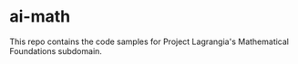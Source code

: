 # ai-math
This repo contains the code samples for Project Lagrangia's Mathematical Foundations subdomain. 
